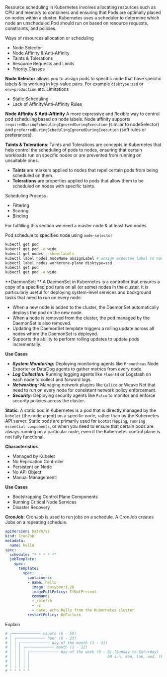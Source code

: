 
Resource scheduling in Kubernetes involves allocating resources such as CPU and memory to containers and ensuring that Pods are optimally placed on nodes within a cluster. Kubernetes uses a scheduler to determine which node an unscheduled Pod should run on based on resource requests, constraints, and policies.

Ways of resources allocation or scheduling
- Node Selector
- Node Affinity & Anti-Affinity
- Taints & Tolerations
- Resource Requests and Limits
- [Priority Classes](https://kubernetes.io/docs/concepts/scheduling-eviction/pod-priority-preemption/#priorityclass)

**Node Selector** allows you to assign  pods to specific node that have specific labels & its working in key-value pairs. For example `disktype:ssd` or `env=production` etc. Limitations
- Static Scheduling
- Lack of Affinity/Anti-Affinity Rules

**Node Affinity & Anti-Affinity** A more expressive and flexible way to control pod scheduling based on node labels. Node affinity supports `requiredDuringSchedulingIgnoredDuringExecution` (similar to nodeSelector) and `preferredDuringSchedulingIgnoredDuringExecution` (soft rules or preferences).

**Taints & Tolerations**: Taints and Tolerations are concepts in Kubernetes that help control the scheduling of pods to nodes, ensuring that certain workloads run on specific nodes or are prevented from running on unsuitable ones.
- **Taints** are markers applied to nodes that repel certain pods from being scheduled on them.
- **Tolerations** are properties applied to pods that allow them to be scheduled on nodes with specific taints.
  
Scheduling Process
- Filtering
- Scoring
- Binding

For fulfilling this section we need a master node & at least two nodes.

Pod schedule to specified node using `node-selector`
```bash
kubectl get pod
kubectl get pod -o wide
kubectl get nodes --show-labels
kubectl label nodes nodeName assignLabel # assign expected label to node
kubectl label nodes workerone-plane disktype=ssd
kubectl get pod
kubectl get pod -o wide
```

**DaemonSet: **
A DaemonSet in Kubernetes is a controller that ensures a copy of a specified pod runs on all (or some) nodes in the cluster. It is particularly useful for deploying system-level services and background tasks that need to run on every node.
- When a new node is added to the cluster, the DaemonSet automatically deploys the pod on the new node.
- When a node is removed from the cluster, the pod managed by the DaemonSet is also removed.
- Updating the DaemonSet template triggers a rolling update across all nodes where the DaemonSet is deployed.
- Supports the ability to perform rolling updates to update pods incrementally.

**Use Cases**
- ***System Monitoring:*** Deploying monitoring agents like `Prometheus` Node Exporter or DataDog agents to gather metrics from every node.
- ***Log Collection:*** Running logging agents like `Fluentd` or Logstash on each node to collect and forward logs.
- ***Networking:*** Managing network plugins like `Calico` or Weave Net that need to run on every node for consistent network policy enforcement.
- ***Security:*** Deploying security agents like `Falco` to monitor and enforce security policies across the cluster.

**Static**: A static pod in Kubernetes is a pod that is directly managed by the `kubelet` (the node agent) on a specific node, rather than by the Kubernetes API server. Static pods are primarily used for `bootstrapping`, `running essential components`, or when you need to ensure that certain pods are always running on a particular node, even if the Kubernetes control plane is not fully functional.

**Characteristics**
- Managed by Kubelet
- No Replication Controller
- Persistent on Node
- No API Object
- Manual Management:

**Use Cases**
- Bootstrapping Control Plane Components
- Running Critical Node Services
- Disaster Recovery

**CronJob:**
CronJob is used to run jobs on a schedule. A CronJob creates Jobs on a repeating schedule.
```yaml
apiVersion: batch/v1
kind: CronJob
metadata:
  name: hello
spec:
  schedule: "* * * * *"
  jobTemplate:
    spec:
      template:
        spec:
          containers:
          - name: hello
            image: busybox:1.28
            imagePullPolicy: IfNotPresent
            command:
            - /bin/sh
            - -c
            - date; echo Hello from the Kubernetes cluster
          restartPolicy: OnFailure
```
Explain
```yaml
# ┌───────────── minute (0 - 59)
# │ ┌───────────── hour (0 - 23)
# │ │ ┌───────────── day of the month (1 - 31)
# │ │ │ ┌───────────── month (1 - 12)
# │ │ │ │ ┌───────────── day of the week (0 - 6) (Sunday to Saturday)
# │ │ │ │ │                                   OR sun, mon, tue, wed, thu, fri, sat
# │ │ │ │ │ 
# │ │ │ │ │
# * * * * *
```